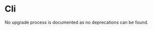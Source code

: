 <!-- NOTE: THIS FILE IS AUTOGENERATED. DO NOT EDIT BY HAND. -->
<!-- see templates/registry/markdown/attribute_namespace.md.j2 -->

# Cli

No upgrade process is documented as no deprecations can be found.
